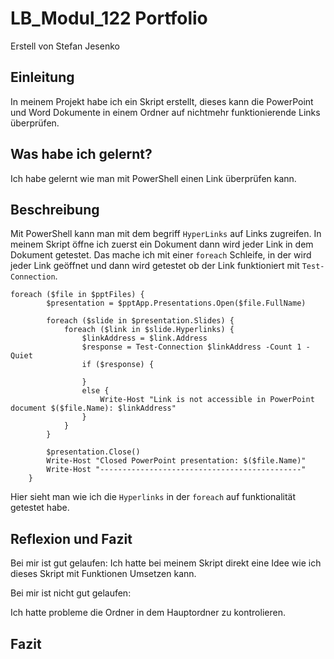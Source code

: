 # LB_Modul_122 Portfolio

Erstell von Stefan Jesenko

## Einleitung

In meinem Projekt habe ich ein Skript erstellt, dieses kann die PowerPoint und Word Dokumente in einem Ordner auf nichtmehr funktionierende Links überprüfen.

## Was habe ich gelernt?

Ich habe gelernt wie man mit PowerShell einen Link überprüfen kann.

## Beschreibung

Mit PowerShell kann man mit dem begriff `HyperLinks` auf Links zugreifen. In meinem Skript öffne ich zuerst ein Dokument dann wird jeder Link in dem Dokument getestet. Das mache ich mit einer `foreach` Schleife, in der wird jeder Link geöffnet und dann wird getestet ob der Link funktioniert mit `Test-Connection`.

```PS1
foreach ($file in $pptFiles) {
        $presentation = $pptApp.Presentations.Open($file.FullName)
        
        foreach ($slide in $presentation.Slides) {
            foreach ($link in $slide.Hyperlinks) {
                $linkAddress = $link.Address
                $response = Test-Connection $linkAddress -Count 1 -Quiet
                if ($response) {
                
                }
                else {
                    Write-Host "Link is not accessible in PowerPoint document $($file.Name): $linkAddress"
                }
            }
        }
        
        $presentation.Close()
        Write-Host "Closed PowerPoint presentation: $($file.Name)"
        Write-Host "---------------------------------------------"
    }
```

Hier sieht man wie ich die `Hyperlinks` in der `foreach` auf funktionalität getestet habe.

## Reflexion und Fazit

Bei mir ist gut gelaufen:
Ich hatte bei meinem Skript direkt eine Idee wie ich dieses Skript mit Funktionen Umsetzen kann.

Bei mir ist nicht gut gelaufen:

Ich hatte probleme die Ordner in dem Hauptordner zu kontrolieren.

## Fazit
